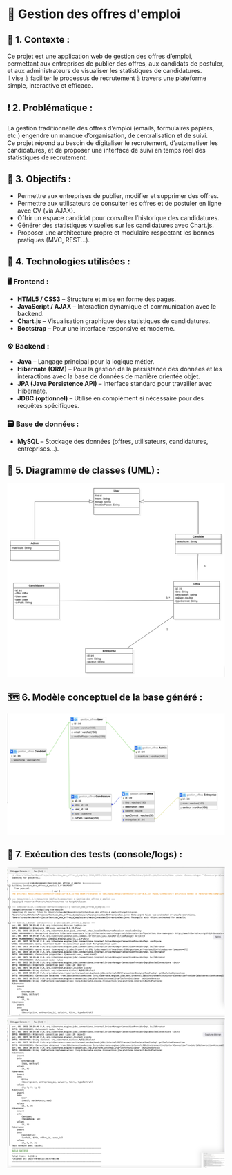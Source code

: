 # 💼 Gestion des offres d'emploi

## 📘 1. Contexte :  
Ce projet est une application web de gestion des offres d’emploi, permettant aux entreprises de publier des offres, aux candidats de postuler, et aux administrateurs de visualiser les statistiques de candidatures.  
Il vise à faciliter le processus de recrutement à travers une plateforme simple, interactive et efficace.

## ❗ 2. Problématique :  
La gestion traditionnelle des offres d’emploi (emails, formulaires papiers, etc.) engendre un manque d’organisation, de centralisation et de suivi.  
Ce projet répond au besoin de digitaliser le recrutement, d’automatiser les candidatures, et de proposer une interface de suivi en temps réel des statistiques de recrutement.

## 🎯 3. Objectifs :
- Permettre aux entreprises de publier, modifier et supprimer des offres.  
- Permettre aux utilisateurs de consulter les offres et de postuler en ligne avec CV (via AJAX).  
- Offrir un espace candidat pour consulter l’historique des candidatures.  
- Générer des statistiques visuelles sur les candidatures avec Chart.js.  
- Proposer une architecture propre et modulaire respectant les bonnes pratiques (MVC, REST...).

## 🧰 4. Technologies utilisées :

### 🖥️ Frontend :
- **HTML5 / CSS3** – Structure et mise en forme des pages.
- **JavaScript / AJAX** – Interaction dynamique et communication avec le backend.
- **Chart.js** – Visualisation graphique des statistiques de candidatures.
- **Bootstrap** – Pour une interface responsive et moderne.

### ⚙️ Backend :
- **Java** – Langage principal pour la logique métier.
- **Hibernate (ORM)** – Pour la gestion de la persistance des données et les interactions avec la base de données de manière orientée objet.
- **JPA (Java Persistence API)** – Interface standard pour travailler avec Hibernate.
- **JDBC (optionnel)** – Utilisé en complément si nécessaire pour des requêtes spécifiques.

### 🗃️ Base de données :
- **MySQL** – Stockage des données (offres, utilisateurs, candidatures, entreprises...).

## 🧩 5. Diagramme de classes (UML) :

![image](https://github.com/RAFIKAITICHOU/Gestion_des_offres_d_emploi/blob/main/Images/class%20dig.png)

## 🗺️ 6.  Modèle conceptuel de la base généré :

![image](https://github.com/RAFIKAITICHOU/Gestion_des_offres_d_emploi/blob/main/Images/db.png)


## 🧪 7. Exécution des tests (console/logs) :

![image](https://github.com/RAFIKAITICHOU/Gestion_des_offres_d_emploi/blob/main/Images/Capture1.png)
![image](https://github.com/RAFIKAITICHOU/Gestion_des_offres_d_emploi/blob/main/Images/Capture2.png)
